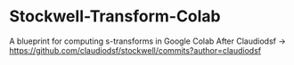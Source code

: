 # Stockwell-Transform-Colab
A blueprint for computing s-transforms in Google Colab
After Claudiodsf -> https://github.com/claudiodsf/stockwell/commits?author=claudiodsf
